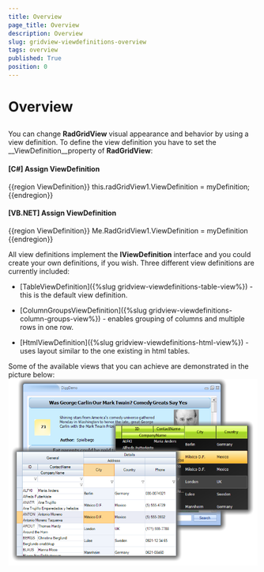 ```yaml
---
title: Overview
page_title: Overview
description: Overview
slug: gridview-viewdefinitions-overview
tags: overview
published: True
position: 0
---
```


# Overview



## 

You can change __RadGridView__ visual appearance and behavior by using a view definition. To define the view definition you have to set the __ViewDefinition__property of __RadGridView__:

#### __[C#] Assign ViewDefinition__

{{region ViewDefinition}}
	            this.radGridView1.ViewDefinition = myDefinition;
	{{endregion}}



#### __[VB.NET] Assign ViewDefinition__

{{region ViewDefinition}}
	        Me.RadGridView1.ViewDefinition = myDefinition
	{{endregion}}



All view definitions implement the __IViewDefinition__ interface and you could create your own definitions, if you wish. Three different view definitions are currently included: 

* [TableViewDefinition]({%slug gridview-viewdefinitions-table-view%}) 
            - this is the default view definition.

* [ColumnGroupsViewDefinition]({%slug gridview-viewdefinitions-column-groups-view%}) 
            - enables grouping of columns and multiple rows in one row.

* [HtmlViewDefinition]({%slug gridview-viewdefinitions-html-view%}) -
            uses layout similar to the one existing in html tables.

Some of the available views that you can achieve are demonstrated in the picture below:
		![gridview-viewdefinitions-overview 001](images/gridview-viewdefinitions-overview001.png)
